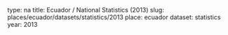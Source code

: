 type: na
title: Ecuador / National Statistics (2013)
slug: places/ecuador/datasets/statistics/2013
place: ecuador
dataset: statistics
year: 2013
